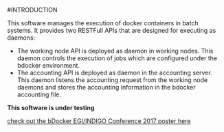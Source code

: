 #INTRODUCTION

This software manages the execution of docker containers in batch systems.
It provides two RESTFull APIs that are designed for executing as daemons:
* The working node API is deployed as daemon in working nodes.
 This daemon controls the execution of jobs which are configured under the bdocker environment.
* The accounting API is deployed as daemon in the accounting server.
This daemon listens the accounting request from the working node daemons and stores the accounting information
in the bdocker accounting file.

**This software is under testing**

[check out the bDocker EGI/INDIGO Conference 2017 poster here](doc/EGI-INDIGO2017.pdf)

